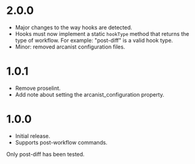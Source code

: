 # 2.0.0

- Major changes to the way hooks are detected.
- Hooks must now implement a static `hookType` method that returns the type of workflow. For example: "post-diff" is a valid hook type.
- Minor: removed arcanist configuration files.

# 1.0.1

- Remove proselint.
- Add note about setting the arcanist_configuration property.

# 1.0.0

- Initial release.
- Supports post-workflow commands.

Only post-diff has been tested.
